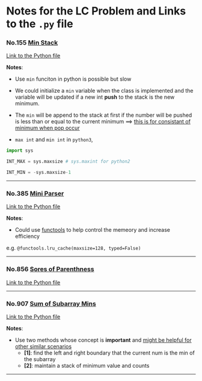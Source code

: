 # Notes for the LC Problem and Links to the `.py` file

### No.155 [Min Stack](https://leetcode.com/problems/min-stack/)

[Link to the Python file](./code/155_minStack.py)

**Notes**: 

* Use `min` funciton in python is possible but slow

* We could initialize a `min` variable when the class is implemented and the variable will be updated if a new int **push** to the stack is the new minimum. 

* The `min` will be append to the stack at first if the number will be pushed is less than or equal to the current minimum ==> <u>this is for consistant of minimum when pop occur</u>

* `max int` and `min int` in `python3`, 

``` python
import sys 

INT_MAX = sys.maxsize # sys.maxint for python2

INT_MIN = -sys.maxsize-1 
```

---

### No.385 [Mini Parser](https://leetcode.com/problems/mini-parser/)

[Link to the Python file](./code/385_miniParser.py)

**Notes**:

* Could use [functools](https://docs.python.org/3/library/functools.html#functools.lru_cache) to help control the memeory and increase efficiency

e.g. `@functools.lru_cache(maxsize=128, typed=False)`


---

### No.856 [Sores of Parenthness](https://leetcode.com/problems/score-of-parentheses/)

[Link to the Python file](./code/856_scoreOfParentheses.py)

---

### No.907 [Sum of Subarray Mins](https://leetcode.com/problems/sum-of-subarray-minimums/)

[Link to the Python file](./code/907_sumSubarrayMins.py)

**Notes**:

* Use two methods whose concept is **important** and <u>might be helpful for other similar scenarios</u>
    - **[1]**: find the left and right boundary that the current num is the min of the subarray
    - **[2]**: maintain a stack of minimum value and counts 

---